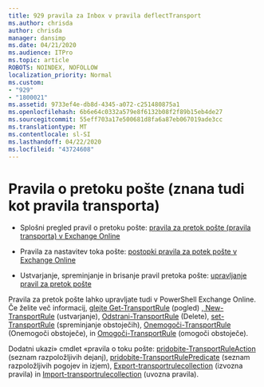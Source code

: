 ```yaml
---
title: 929 pravila za Inbox v pravila deflectTransport
ms.author: chrisda
author: chrisda
manager: dansimp
ms.date: 04/21/2020
ms.audience: ITPro
ms.topic: article
ROBOTS: NOINDEX, NOFOLLOW
localization_priority: Normal
ms.custom:
- "929"
- "1800021"
ms.assetid: 9733ef4e-db8d-4345-a072-c251480875a1
ms.openlocfilehash: 6b6e64c0332a579e8f6132b08f2f89b15eb4de27
ms.sourcegitcommit: 55eff703a17e500681d8fa6a87eb067019ade3cc
ms.translationtype: MT
ms.contentlocale: sl-SI
ms.lasthandoff: 04/22/2020
ms.locfileid: "43724608"
---
```

# <a name="mail-flow-rules-also-known-as-transport-rules"></a>Pravila o pretoku pošte (znana tudi kot pravila transporta)

- Splošni pregled pravil o pretoku pošte: [pravila za pretok pošte (pravila transporta) v Exchange Online](https://technet.microsoft.com/library/jj919238.aspx)

- Pravila za nastavitev toka pošte: [postopki pravila za potek pošte v Exchange Online](https://technet.microsoft.com/library/dn600436.aspx)

- Ustvarjanje, spreminjanje in brisanje pravil pretoka pošte: [upravljanje pravil za pretok pošte](https://technet.microsoft.com/library/jj657505.aspx)

Pravila za pretok pošte lahko upravljate tudi v PowerShell Exchange Online. Če želite več informacij, [glejte Get-TransportRule](https://docs.microsoft.com/powershell/module/exchange/policy-and-compliance/get-transportrule) (pogled) [, New-TransportRule](https://docs.microsoft.com/powershell/module/exchange/policy-and-compliance/new-transportrule) (ustvarjanje), [Odstrani-TransportRule](https://docs.microsoft.com/powershell/module/exchange/policy-and-compliance/remove-transportrule) (Delete), [set-TransportRule](https://docs.microsoft.com/powershell/module/exchange/policy-and-compliance/set-transportrule) (spreminjanje obstoječih), [Onemogoči-TransportRule](https://docs.microsoft.com/powershell/module/exchange/policy-and-compliance/disable-transportrule) (Onemogoči obstoječe), in [Omogoči-TransportRule](https://docs.microsoft.com/powershell/module/exchange/policy-and-compliance/enable-transportrule) (omogoči obstoječe).

Dodatni ukazi» cmdlet «pravila o toku pošte: [pridobite-TransportRuleAction](https://docs.microsoft.com/powershell/module/exchange/policy-and-compliance/get-transportruleaction) (seznam razpoložljivih dejanj), [pridobite-TransportRulePredicate](https://docs.microsoft.com/powershell/module/exchange/policy-and-compliance/get-transportrulepredicate) (seznam razpoložljivih pogojev in izjem), [Export-transportrulecollection](https://docs.microsoft.com/powershell/module/exchange/policy-and-compliance/export-transportrulecollection) (izvozna pravila) in [Import-transportrulecollection](https://docs.microsoft.com/powershell/module/exchange/policy-and-compliance/import-transportrulecollection) (uvozna pravila).

